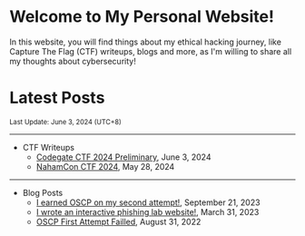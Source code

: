 # Welcome to My Personal Website!

In this website, you will find things about my ethical hacking journey, like Capture The Flag (CTF) writeups, blogs and more, as I'm willing to share all my thoughts about cybersecurity!

# Latest Posts

<span class="page_information"><small>Last Update: June 3, 2024 (UTC+8)</small></span>

* * *
- CTF Writeups
    - [Codegate CTF 2024 Preliminary](https://siunam321.github.io/ctf/Codegate-CTF-2024-Preliminary/), June 3, 2024
    - [NahamCon CTF 2024](https://siunam321.github.io/ctf/NahamCon-CTF-2024/), May 28, 2024

* * *
- Blog Posts
    - [I earned OSCP on my second attempt!](https://siunam321.github.io/blog/2023-09-21-I-earned-OSCP-on-my-second-attempt), September 21, 2023
    - [I wrote an interactive phishing lab website!](https://siunam321.github.io/blog/2023-03-31-I-wrote-an-interactive-phishing-lab-website), March 31, 2023
    - [OSCP First Attempt Failled](https://siunam321.github.io/blog/2022-08-31-OSCP-First-Attempt-Failled), August 31, 2022